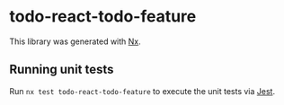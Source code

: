 # todo-react-todo-feature

This library was generated with [Nx](https://nx.dev).

## Running unit tests

Run `nx test todo-react-todo-feature` to execute the unit tests via [Jest](https://jestjs.io).
